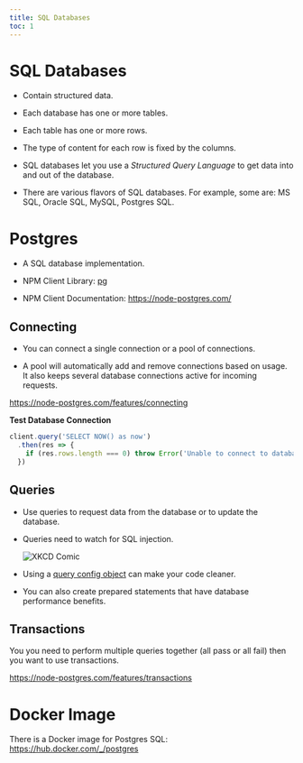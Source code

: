 ```yaml
---
title: SQL Databases
toc: 1
---
```


# SQL Databases

- Contain structured data.

- Each database has one or more tables.

- Each table has one or more rows.

- The type of content for each row is fixed by the columns.

- SQL databases let you use a *Structured Query Language* to get data into and out of the database.

- There are various flavors of SQL databases. For example, some are: MS SQL, Oracle SQL, MySQL, Postgres SQL.  

# Postgres

- A SQL database implementation.

- NPM Client Library: [pg](https://www.npmjs.com/package/pg)

- NPM Client Documentation: https://node-postgres.com/

## Connecting

- You can connect a single connection or a pool of connections.

- A pool will automatically add and remove connections based on usage. It also keeps several database connections active for incoming requests.

https://node-postgres.com/features/connecting

**Test Database Connection**

```js
client.query('SELECT NOW() as now')
  .then(res => {
    if (res.rows.length === 0) throw Error('Unable to connect to database')
  })
```

## Queries

- Use queries to request data from the database or to update the database.

- Queries need to watch for SQL injection. 

    ![XKCD Comic](https://imgs.xkcd.com/comics/exploits_of_a_mom.png)
    
- Using a [query config object](https://node-postgres.com/features/queries#query-config-object) can make your code cleaner.

- You can also create prepared statements that have database performance benefits.

## Transactions

You you need to perform multiple queries together (all pass or all fail) then you want to use transactions.

https://node-postgres.com/features/transactions

# Docker Image

There is a Docker image for Postgres SQL: https://hub.docker.com/_/postgres
